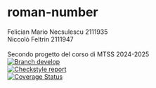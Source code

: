 # roman-number<br>
Felician Mario Necsulescu 2111935<br>
Niccolò Feltrin 2111947<br>
<br>
Secondo progetto del corso di MTSS 2024-2025
<br>
[![Branch develop](https://github.com/NicoFeltrin/roman-number/actions/workflows/maven.yml/badge.svg?branch=develop)](https://github.com/NicoFeltrin/roman-number/actions/workflows/maven.yml)<br>
[![Checkstyle report](https://github.com/NicoFeltrin/roman-number/actions/workflows/checkstyle.yml/badge.svg?branch=develop)](https://github.com/NicoFeltrin/roman-number/actions/workflows/checkstyle.yml)<br>
[![Coverage Status](https://coveralls.io/repos/github/NicoFeltrin/roman-number/badge.svg?branch=develop)](https://coveralls.io/github/NicoFeltrin/roman-number?branch=develop)